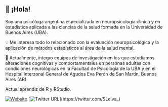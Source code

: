 ## 👋 ¡Hola!  
Soy una psicóloga argentina especializada en neuropsicología clínica y en estadística aplicada a las ciencias de la salud formada en la Universidad de Buenos Aires (UBA).  

:bulb: Me interesa todo lo relacionado con la evaluación neuropsicológica y la aplicación de métodos estadísticos al área de la salud mental.  

:brain: Actualmente, integro equipos de investigación en los que estudiamos alteraciones cognitivas y comportamentales en personas adultas con condiciones neurológicas en la Facultad de Psicología de la UBA y en el Hospital Interzonal General de Agudos Eva Perón de San Martín, Buenos Aires (AR).  

Actual aprendiz de R y RStudio.  

[![Website](https://img.shields.io/website?up_message=web&url=http%3A%2F%2Fsamantaleiva.netlify.app%2F&label=Sitio)](http://samantaleiva.netlify.app/)
[![Twitter URL](https://img.shields.io/twitter/url?url=https%3A%2F%2Ftwitter.com%2FSLeiva_&style=social&label=SLeiva_)](https://twitter.com/SLeiva_)




<!---
SamiLeiva/SamiLeiva is a ✨ special ✨ repository because its `README.md` (this file) appears on your GitHub profile.
You can click the Preview link to take a look at your changes.
--->
